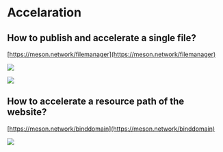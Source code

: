 # Accelaration

## H**ow to publish and accelerate a single file?**

[https://meson.network/filemanager](https://meson.network/filemanager)



![](https://lh4.googleusercontent.com/A_cSkV5VF2tgbAhzjyFXHOaKMSMHohvie0Akp66d9ataFEqQJWNPW-zk1scmfyW8s6EZOCR6Q0h1o-959oruluuq3HhT4a9qFIRF9ugy52Xd8fR1K9nQ9hagmqKNcuHf-XASXOwX)

![](https://lh5.googleusercontent.com/-wAW9RXy4jtdk3jWkw__fBTVW1RW8P-PnW8NYUAqs4dlokGpjta8UJ8ba7-CYEE0LFt2qsAwVeTCdzmwj2-kYog6bSTEjUtBPBXtLjOUap_gezpp7brfMutokMdznhDIHfHNWdap)

## **How to accelerate a resource path of the website?**

[https://meson.network/binddomain](https://meson.network/binddomain)

![](https://lh4.googleusercontent.com/MJx5ODBjUqjWQQqch60zwTerKTiizf1M-1kLKTVlBlP0SUn-Q6LEBrQLNwOLXOcuD_3Jgf9haRTVVVf44A_y26c3Rq0H15X9RfEDqrxEUud21Awf4GNT5GlzfSePc5uSpwt1kDsf)

